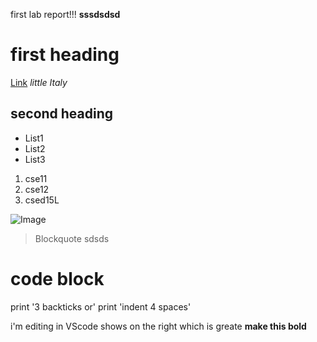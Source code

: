 first lab report!!!
**sssdsdsd**
# first heading
[Link](https://www.google.com/)
*little Italy*
## second heading
* List1
* List2
* List3

1. cse11
2. cse12
3. csed15L

![Image](https://upload.wikimedia.org/wikipedia/commons/b/b6/Image_created_with_a_mobile_phone.png)
> Blockquote
> sdsds

# code block
print '3 backticks or'
print 'indent 4 spaces'

i'm editing in VScode
shows on the right
which is greate 
**make this bold**
